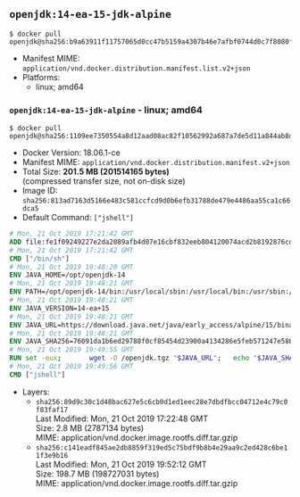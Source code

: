 ## `openjdk:14-ea-15-jdk-alpine`

```console
$ docker pull openjdk@sha256:b9a63911f11757065d0cc47b5159a4307b46e7afbf0744d0c7f8080fc019f9b7
```

-	Manifest MIME: `application/vnd.docker.distribution.manifest.list.v2+json`
-	Platforms:
	-	linux; amd64

### `openjdk:14-ea-15-jdk-alpine` - linux; amd64

```console
$ docker pull openjdk@sha256:1109ee7350554a8d12aad08ac82f10562992a687a7de5d11a844ab8d8a3afc2f
```

-	Docker Version: 18.06.1-ce
-	Manifest MIME: `application/vnd.docker.distribution.manifest.v2+json`
-	Total Size: **201.5 MB (201514165 bytes)**  
	(compressed transfer size, not on-disk size)
-	Image ID: `sha256:813ad7163d5166e483c581ccfcd9d0b6efb31788de479e4486aa55ca1c66dca5`
-	Default Command: `["jshell"]`

```dockerfile
# Mon, 21 Oct 2019 17:21:42 GMT
ADD file:fe1f09249227e2da2089afb4d07e16cbf832eeb804120074acd2b8192876cd28 in / 
# Mon, 21 Oct 2019 17:21:42 GMT
CMD ["/bin/sh"]
# Mon, 21 Oct 2019 19:48:20 GMT
ENV JAVA_HOME=/opt/openjdk-14
# Mon, 21 Oct 2019 19:48:21 GMT
ENV PATH=/opt/openjdk-14/bin:/usr/local/sbin:/usr/local/bin:/usr/sbin:/usr/bin:/sbin:/bin
# Mon, 21 Oct 2019 19:48:21 GMT
ENV JAVA_VERSION=14-ea+15
# Mon, 21 Oct 2019 19:48:21 GMT
ENV JAVA_URL=https://download.java.net/java/early_access/alpine/15/binaries/openjdk-14-ea+15_linux-x64-musl_bin.tar.gz
# Mon, 21 Oct 2019 19:48:21 GMT
ENV JAVA_SHA256=76091da1b6ed29788f0cf85454d23900a4134286e5feb571247e5861f618d3cd
# Mon, 21 Oct 2019 19:49:55 GMT
RUN set -eux; 		wget -O /openjdk.tgz "$JAVA_URL"; 	echo "$JAVA_SHA256 */openjdk.tgz" | sha256sum -c -; 	mkdir -p "$JAVA_HOME"; 	tar --extract --file /openjdk.tgz --directory "$JAVA_HOME" --strip-components 1; 	rm /openjdk.tgz; 		java -Xshare:dump; 		java --version; 	javac --version
# Mon, 21 Oct 2019 19:49:56 GMT
CMD ["jshell"]
```

-	Layers:
	-	`sha256:89d9c30c1d48bac627e5c6cb0d1ed1eec28e7dbdfbcc04712e4c79c0f83faf17`  
		Last Modified: Mon, 21 Oct 2019 17:22:48 GMT  
		Size: 2.8 MB (2787134 bytes)  
		MIME: application/vnd.docker.image.rootfs.diff.tar.gzip
	-	`sha256:c141eadf845ae2db8859f319ed5c75bdf9b8b4e29aa9c2ed428c6be11f3e9b16`  
		Last Modified: Mon, 21 Oct 2019 19:52:12 GMT  
		Size: 198.7 MB (198727031 bytes)  
		MIME: application/vnd.docker.image.rootfs.diff.tar.gzip
